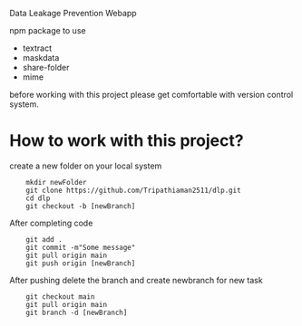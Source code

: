Data Leakage Prevention Webapp 

npm package to use

- textract
- maskdata
- share-folder
- mime

before working with this project please get comfortable with version control system.
# How to work with this project?
create a new folder on your local system
``` 
    mkdir newFolder
    git clone https://github.com/Tripathiaman2511/dlp.git
    cd dlp
    git checkout -b [newBranch]
```
After completing code
``` 
    git add .
    git commit -m"Some message"
    git pull origin main
    git push origin [newBranch]
```

After pushing delete the branch and create newbranch for new task
``` 
    git checkout main
    git pull origin main
    git branch -d [newBranch]
```
